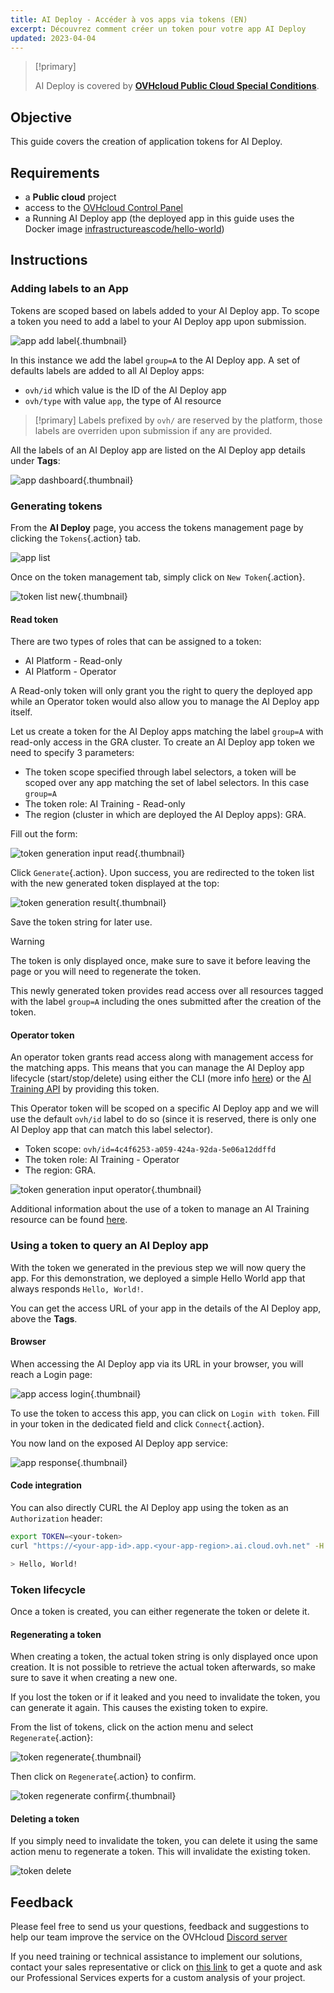 ```yaml
---
title: AI Deploy - Accéder à vos apps via tokens (EN)
excerpt: Découvrez comment créer un token pour votre app AI Deploy
updated: 2023-04-04
---
```


> [!primary]
>
> AI Deploy is covered by **[OVHcloud Public Cloud Special Conditions](https://storage.gra.cloud.ovh.net/v1/AUTH_325716a587c64897acbef9a4a4726e38/contracts/d2a208c-Conditions_particulieres_OVH_Stack-WE-9.0.pdf)**.
>

## Objective

This guide covers the creation of application tokens for AI Deploy.

## Requirements

- a **Public cloud** project
- access to the [OVHcloud Control Panel](/links/manager)
- a Running AI Deploy app (the deployed app in this guide uses the Docker image [infrastructureascode/hello-world](https://hub.docker.com/r/infrastructureascode/hello-world))

## Instructions

### Adding labels to an App

Tokens are scoped based on labels added to your AI Deploy app. To scope a token you need to add a label to your AI Deploy app upon submission.

![app add label](images/01-app-add-label.png){.thumbnail}

In this instance we add the label `group=A` to the AI Deploy app. A set of defaults labels are added to all AI Deploy apps:

- `ovh/id` which value is the ID of the AI Deploy app
- `ovh/type` with value `app`, the type of AI resource

> [!primary]
> Labels prefixed by `ovh/` are reserved by the platform, those labels are overriden upon submission if any are provided.

All the labels of an AI Deploy app are listed on the AI Deploy app details under **Tags**:

![app dashboard](images/02-app-dashboard.png){.thumbnail}

### Generating tokens

From the **AI Deploy** page, you access the tokens management page by clicking the `Tokens`{.action} tab.

![app list](images/03-app-list.png)

Once on the token management tab, simply click on `New Token`{.action}.

![token list new](images/04-token-list-new-2.png){.thumbnail}

#### Read token

There are two types of roles that can be assigned to a token:

- AI Platform - Read-only
- AI Platform - Operator

A Read-only token will only grant you the right to query the deployed app while an Operator token would also allow you to manage the AI Deploy app itself.

Let us create a token for the AI Deploy apps matching the label `group=A` with read-only access in the GRA cluster.
To create an AI Deploy app token we need to specify 3 parameters:

- The token scope specified through label selectors, a token will be scoped over any app matching the set of label selectors. In this case `group=A`
- The token role: AI Training - Read-only
- The region (cluster in which are deployed the AI Deploy apps): GRA.

Fill out the form:

![token generation input read](images/05-token-gen-input-read.png){.thumbnail}

Click `Generate`{.action}. Upon success, you are redirected to the token list with the new generated token displayed at the top:

![token generation result](images/06-token-gen-result-read.png){.thumbnail}

Save the token string for later use.

> [!warning]
> The token is only displayed once, make sure to save it before leaving the page or you will need to regenerate the token.

This newly generated token provides read access over all resources tagged with the label `group=A` including the ones submitted after the creation of the token.

#### Operator token

An operator token grants read access along with management access for the matching apps. This means that you can manage the AI Deploy app lifecycle (start/stop/delete) using either the CLI (more info [here](/pages/public_cloud/ai_machine_learning/cli_10_howto_install_cli)) or the [AI Training API](https://gra.ai.cloud.ovh.net/) by providing this token.

This Operator token will be scoped on a specific AI Deploy app and we will use the default `ovh/id` label to do so (since it is reserved, there is only one AI Deploy app that can match this label selector).

- Token scope: `ovh/id=4c4f6253-a059-424a-92da-5e06a12ddffd`
- The token role: AI Training - Operator
- The region: GRA.

![token generation input operator](images/07-token-gen-input-op.png){.thumbnail}

Additional information about the use of a token to manage an AI Training resource can be found [here](/pages/public_cloud/ai_machine_learning/cli_13_howto_app_token_cli#use-the-app-token).

### Using a token to query an AI Deploy app

With the token we generated in the previous step we will now query the app. For this demonstration, we deployed a simple Hello World app that always responds `Hello, World!`.

You can get the access URL of your app in the details of the AI Deploy app, above the **Tags**.

#### Browser

When accessing the AI Deploy app via its URL in your browser, you will reach a Login page:

![app access login](images/11-app-access-credentials.png){.thumbnail}

To use the token to access this app, you can click on `Login with token`. Fill in your token in the dedicated field and click `Connect`{.action}.

You now land on the exposed AI Deploy app service:

![app response](images/12-app-access-result.png){.thumbnail}

#### Code integration

You can also directly CURL the AI Deploy app using the token as an `Authorization` header:

```bash
export TOKEN=<your-token>
curl "https://<your-app-id>.app.<your-app-region>.ai.cloud.ovh.net" -H "Authorization: Bearer $TOKEN"

> Hello, World!
```

### Token lifecycle

Once a token is created, you can either regenerate the token or delete it.

#### Regenerating a token

When creating a token, the actual token string is only displayed once upon creation. It is not possible to retrieve the actual token afterwards, so make sure to save it when creating a new one.

If you lost the token or if it leaked and you need to invalidate the token, you can generate it again. This causes the existing token to expire.

From the list of tokens, click on the action menu and select `Regenerate`{.action}:

![token regenerate](images/08-token-list-regen.png){.thumbnail}

Then click on `Regenerate`{.action} to confirm.

![token regenerate confirm](images/09-token-regen-confirm.png){.thumbnail}

#### Deleting a token

If you simply need to invalidate the token, you can delete it using the same action menu to regenerate a token. This will invalidate the existing token.

![token delete](images/10-token-list-delete.png)

## Feedback

Please feel free to send us your questions, feedback and suggestions to help our team improve the service on the OVHcloud [Discord server](https://discord.com/invite/vXVurFfwe9)

If you need training or technical assistance to implement our solutions, contact your sales representative or click on [this link](https://www.ovhcloud.com/fr/professional-services/) to get a quote and ask our Professional Services experts for a custom analysis of your project.
